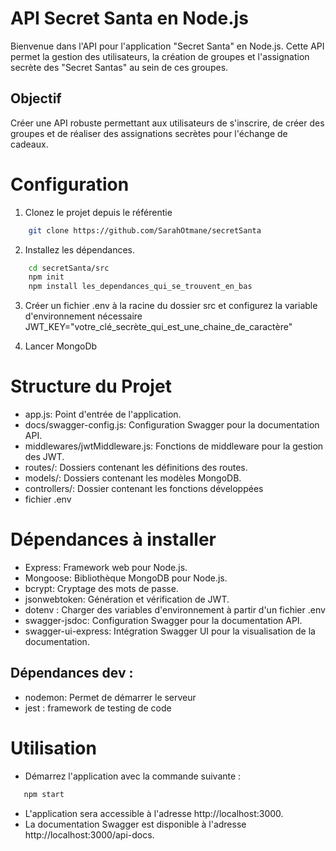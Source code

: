 # API Secret Santa en Node.js

Bienvenue dans l'API pour l'application "Secret Santa" en Node.js. Cette API permet la gestion des utilisateurs, la création de groupes et l'assignation secrète des "Secret Santas" au sein de ces groupes.

## Objectif 

Créer une API robuste permettant aux utilisateurs de s'inscrire, de créer des groupes et de réaliser des assignations secrètes pour l'échange de cadeaux.


# Configuration

1. Clonez le projet depuis le référentie
```bash
    git clone https://github.com/SarahOtmane/secretSanta
```

2. Installez les dépendances.
```bash
    cd secretSanta/src
    npm init
    npm install les_dependances_qui_se_trouvent_en_bas
```

3. Créer un fichier .env à la racine du dossier src et configurez la variable d'environnement nécessaire
    JWT_KEY="votre_clé_secrète_qui_est_une_chaine_de_caractère"

4. Lancer MongoDb


# Structure du Projet

 - app.js: Point d'entrée de l'application.
 - docs/swagger-config.js: Configuration Swagger pour la documentation API.
 - middlewares/jwtMiddleware.js: Fonctions de middleware pour la gestion des JWT.
 - routes/: Dossiers contenant les définitions des routes.
 - models/: Dossiers contenant les modèles MongoDB.
 - controllers/: Dossier contenant les fonctions développées
 - fichier .env


# Dépendances à installer
 - Express: Framework web pour Node.js.
 - Mongoose: Bibliothèque MongoDB pour Node.js.
 - bcrypt: Cryptage des mots de passe.
 - jsonwebtoken: Génération et vérification de JWT.
 - dotenv : Charger des variables d'environnement à partir d'un fichier .env
 - swagger-jsdoc: Configuration Swagger pour la documentation API.
 - swagger-ui-express: Intégration Swagger UI pour la visualisation de la documentation.
  ## Dépendances dev :
 - nodemon: Permet de démarrer le serveur
 - jest : framework de testing de code


# Utilisation
 - Démarrez l'application avec la commande suivante :
 ```bash
    npm start
 ```
 - L'application sera accessible à l'adresse http://localhost:3000.
 - La documentation Swagger est disponible à l'adresse http://localhost:3000/api-docs.

